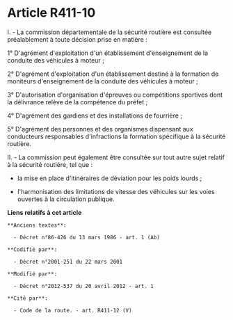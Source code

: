 # Article R411-10

I. - La commission départementale de la sécurité routière est consultée préalablement à toute décision prise en matière :

1° D'agrément d'exploitation d'un établissement d'enseignement de la conduite des véhicules à moteur ;

2° D'agrément d'exploitation d'un établissement destiné à la formation de moniteurs d'enseignement de la conduite des
véhicules à moteur ;

3° D'autorisation d'organisation d'épreuves ou compétitions sportives dont la délivrance relève de la compétence du préfet ;

4° D'agrément des gardiens et des installations de fourrière ;

5° D'agrément des personnes et des organismes dispensant aux conducteurs responsables d'infractions la formation spécifique à
la sécurité routière.

II. - La commission peut également être consultée sur tout autre sujet relatif à la sécurité routière, tel que : 

- la mise en place d'itinéraires de déviation pour les poids lourds ; 

- l'harmonisation des limitations de vitesse des véhicules sur les voies ouvertes à la circulation publique.

**Liens relatifs à cet article**

	**Anciens textes**:

	  - Décret n°86-426 du 13 mars 1986 - art. 1 (Ab)

	**Codifié par**:

	  - Décret n°2001-251 du 22 mars 2001

	**Modifié par**:

	  - Décret n°2012-537 du 20 avril 2012 - art. 1

	**Cité par**:

	  - Code de la route. - art. R411-12 (V)
